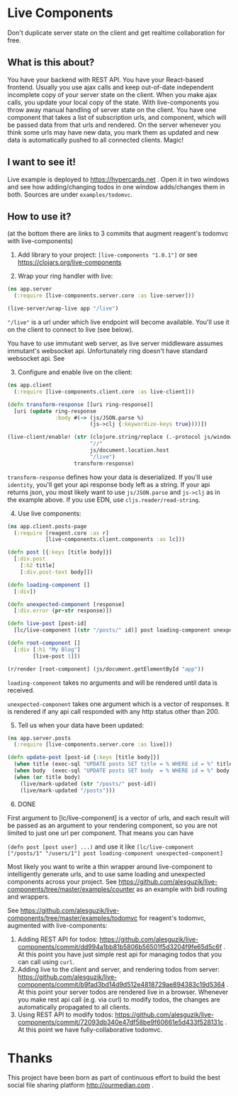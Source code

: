 # Live Components

Don't duplicate server state on the client and get realtime collaboration for free.

## What is this about?

You have your backend with REST API. You have your React-based frontend. Usually you use ajax calls and keep out-of-date independent incomplete copy of your server state on the client. When you make ajax calls, you update your local copy of the state. With live-components you throw away manual handling of server state on the client. You have one component that takes a list of subscription urls, and component, which will be passed data from that urls and rendered. On the server whenever you think some urls may have new data, you mark them as updated and new data is automatically pushed to all connected clients. Magic!

## I want to see it!

Live example is deployed to https://hypercards.net . Open it in two windows and see how adding/changing todos in one window adds/changes them in both. Sources are under `examples/todomvc`.

## How to use it?

(at the bottom there are links to 3 commits that augment reagent's todomvc with live-components)

1. Add library to your project: `[live-components "1.0.1"]` or see https://clojars.org/live-components

2. Wrap your ring handler with live:

```clojure
(ns app.server
  (:require [live-components.server.core :as live-server]))

(live-server/wrap-live app "/live")
```

`"/live"` is a url under which live endpoint will become available. You'll use it on the client to connect to live (see below).

You have to use immutant web server, as live server middleware assumes immutant's websocket api. Unfortunately ring doesn't have standard websocket api. See 

3. Configure and enable live on the client:

```clojure
(ns app.client
  (:require [live-components.client.core :as live-client]))

(defn transform-response [[uri ring-response]]
  [uri (update ring-response
               :body #(-> (js/JSON.parse %)
                          (js->clj {:keywordize-keys true})))])

(live-client/enable! (str (clojure.string/replace (.-protocol js/window.location) "http" "ws")
                          "//"
                          js/document.location.host
                          "/live")
                     transform-response)
```

`transform-response` defines how your data is deserialized. If you'll use `identity`, you'll get your api response body left as a string. If your api returns json, you most likely want to use `js/JSON.parse` and `js->clj` as in the example above. If you use EDN, use `cljs.reader/read-string`.


4. Use live components:

```clojure
(ns app.client.posts-page
  (:require [reagent.core :as r]
            [live-components.client.components :as lc]))

(defn post [{:keys [title body]}]
  [:div.post
    [:h2 title]
    [:div.post-text body]])

(defn loading-component []
  [:div])

(defn unexpected-component [response]
  [:div.error (pr-str response)])

(defn live-post [post-id]
  [lc/live-component [(str "/posts/" id)] post loading-component unexpected-component])

(defn root-component []
  [:div [:h1 "My Blog"]
        [live-post 1]])

(r/render [root-component] (js/document.getElementById "app"))
```

`loading-component` takes no arguments and will be rendered until data is received.

`unexpected-component` takes one argument which is a vector of responses. It is rendered if any api call responded with any http status other than 200.

5. Tell us when your data have been updated:

```clojure
(ns app.server.posts
  (:require [live-components.server.core :as live]))

(defn update-post [post-id {:keys [title body]}]
  (when title (exec-sql "UPDATE posts SET title = % WHERE id = %" title post-id))
  (when body  (exec-sql "UPDATE posts SET body  = % WHERE id = %" body  post-id))
  (when (or title body)
    (live/mark-updated (str "/posts/" post-id))
    (live/mark-updated "/posts")))
```

6. DONE



First argument to [lc/live-component] is a vector of urls, and each result will be passed as an argument to your rendering component, so you are not limited to just one url per component. That means you can have

`(defn post [post user] ...)` and use it like `[lc/live-component ["/posts/1" "/users/1"] post loading-component unexpected-component]`

Most likely you want to write a thin wrapper around live-component to intelligently generate urls, and to use same loading and unexpected components across your project. See https://github.com/alesguzik/live-components/tree/master/examples/counter as an example with bidi routing and wrappers.

See https://github.com/alesguzik/live-components/tree/master/examples/todomvc for reagent's todomvc, augmented with live-components:

1. Adding REST API for todos: https://github.com/alesguzik/live-components/commit/dd994a1bb81b5806b56501f5d3204f9fe65d5c6f . At this point you have just simple rest api for managing todos that you can call using `curl`.
2. Adding live to the client and server, and rendering todos from server: https://github.com/alesguzik/live-components/commit/b9fad3bd14d9d512e4818729ae894383c19d5364 . At this point your server todos are rendered live in a browser. Whenever you make rest api call (e.g. via curl) to modify todos, the changes are automatically propagated to all clients.
3. Using REST API to modify todos: https://github.com/alesguzik/live-components/commit/72093db340e47df58be9f60661e5d433f528131c . At this point we have fully-collaborative todomvc.

# Thanks

This project have been born as part of continuous effort to build the best social file sharing platform http://ourmedian.com .
